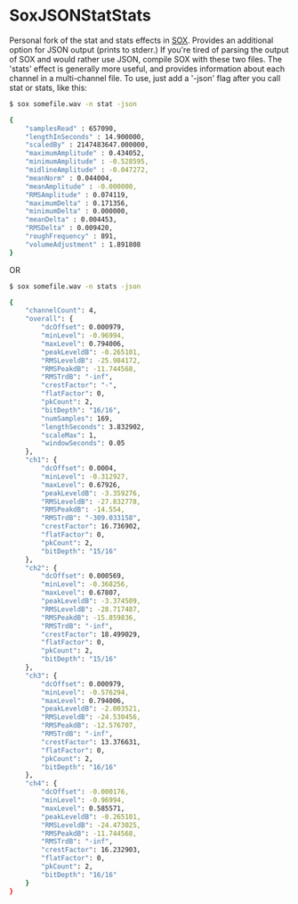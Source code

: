 SoxJSONStatStats
====

Personal fork of the stat and stats effects in <a href = "http://sox.sourceforge.net/"> SOX</a>. Provides an additional option for JSON output (prints to stderr.) If you're tired of parsing the output of SOX and would rather use JSON, compile SOX with these two files. The 'stats' effect is generally more useful, and provides information about each channel in a multi-channel file. To use, just add a '-json' flag after you call stat or stats, like this: 

```bash
$ sox somefile.wav -n stat -json

{
	"samplesRead" : 657090,
	"lengthInSeconds" : 14.900000,
	"scaledBy" : 2147483647.000000,
	"maximumAmplitude" : 0.434052,
	"minimumAmplitude" : -0.528595,
	"midlineAmplitude" : -0.047272,
	"meanNorm" : 0.044004,
	"meanAmplitude" : -0.000000,
	"RMSAmplitude" : 0.074119,
	"maximumDelta" : 0.171356,
	"minimumDelta" : 0.000000,
	"meanDelta" : 0.004453,
	"RMSDelta" : 0.009420,
	"roughFrequency" : 891,
	"volumeAdjustment" : 1.891808
}
```
OR
```bash
$ sox somefile.wav -n stats -json

{
    "channelCount": 4,
    "overall": {
        "dcOffset": 0.000979,
        "minLevel": -0.96994,
        "maxLevel": 0.794006,
        "peakLeveldB": -0.265101,
        "RMSLeveldB": -25.984172,
        "RMSPeakdB": -11.744568,
        "RMSTrdB": "-inf",
        "crestFactor": "-",
        "flatFactor": 0,
        "pkCount": 2,
        "bitDepth": "16/16",
        "numSamples": 169,
        "lengthSeconds": 3.832902,
        "scaleMax": 1,
        "windowSeconds": 0.05
    },
    "ch1": {
        "dcOffset": 0.0004,
        "minLevel": -0.312927,
        "maxLevel": 0.67926,
        "peakLeveldB": -3.359276,
        "RMSLeveldB": -27.832778,
        "RMSPeakdB": -14.554,
        "RMSTrdB": "-309.033158",
        "crestFactor": 16.736902,
        "flatFactor": 0,
        "pkCount": 2,
        "bitDepth": "15/16"
    },
    "ch2": {
        "dcOffset": 0.000569,
        "minLevel": -0.368256,
        "maxLevel": 0.67807,
        "peakLeveldB": -3.374509,
        "RMSLeveldB": -28.717487,
        "RMSPeakdB": -15.859836,
        "RMSTrdB": "-inf",
        "crestFactor": 18.499029,
        "flatFactor": 0,
        "pkCount": 2,
        "bitDepth": "15/16"
    },
    "ch3": {
        "dcOffset": 0.000979,
        "minLevel": -0.576294,
        "maxLevel": 0.794006,
        "peakLeveldB": -2.003521,
        "RMSLeveldB": -24.530456,
        "RMSPeakdB": -12.576707,
        "RMSTrdB": "-inf",
        "crestFactor": 13.376631,
        "flatFactor": 0,
        "pkCount": 2,
        "bitDepth": "16/16"
    },
    "ch4": {
        "dcOffset": -0.000176,
        "minLevel": -0.96994,
        "maxLevel": 0.585571,
        "peakLeveldB": -0.265101,
        "RMSLeveldB": -24.473025,
        "RMSPeakdB": -11.744568,
        "RMSTrdB": "-inf",
        "crestFactor": 16.232903,
        "flatFactor": 0,
        "pkCount": 2,
        "bitDepth": "16/16"
    }
}
```

